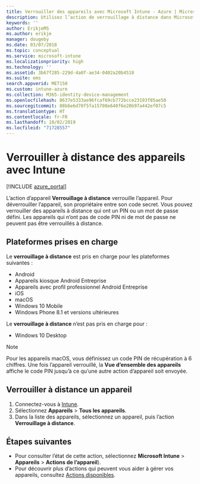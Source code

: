 ```yaml
---
title: Verrouiller des appareils avec Microsoft Intune - Azure | Microsoft Docs
description: Utilisez l’action de verrouillage à distance dans Microsoft Intune pour verrouiller un appareil protégé par un code PIN ou un mot de passe.
keywords: ''
author: ErikjeMS
ms.author: erikje
manager: dougeby
ms.date: 03/07/2018
ms.topic: conceptual
ms.service: microsoft-intune
ms.localizationpriority: high
ms.technology: ''
ms.assetid: 3b67f285-229d-4a0f-ae34-0402a20b4518
ms.suite: ems
search.appverid: MET150
ms.custom: intune-azure
ms.collection: M365-identity-device-management
ms.openlocfilehash: 8637e5333ae96fcaf69cb772bcce23193f85ae50
ms.sourcegitcommit: 88b6e6d70f5fa15708e640f6e20b97a442ef07c5
ms.translationtype: HT
ms.contentlocale: fr-FR
ms.lasthandoff: 10/02/2019
ms.locfileid: "71728557"
---
```

# <a name="remotely-lock-devices-with-intune"></a>Verrouiller à distance des appareils avec Intune

[!INCLUDE [azure_portal](../includes/azure_portal.md)]

L’action d’appareil **Verrouillage à distance** verrouille l’appareil. Pour déverrouiller l’appareil, son propriétaire entre son code secret. Vous pouvez verrouiller des appareils à distance qui ont un PIN ou un mot de passe défini. Les appareils qui n’ont pas de code PIN ni de mot de passe ne peuvent pas être verrouillés à distance.

## <a name="supported-platforms"></a>Plateformes prises en charge

Le **verrouillage à distance** est pris en charge pour les plateformes suivantes :

- Android
- Appareils kiosque Android Entreprise
- Appareils avec profil professionnel Android Entreprise
- iOS
- macOS
- Windows 10 Mobile
- Windows Phone 8.1 et versions ultérieures

Le **verrouillage à distance** n’est pas pris en charge pour :
- Windows 10 Desktop

> [!NOTE]
> Pour les appareils macOS, vous définissez un code PIN de récupération à 6 chiffres. Une fois l’appareil verrouillé, la **Vue d’ensemble des appareils** affiche le code PIN jusqu’à ce qu’une autre action d’appareil soit envoyée.

## <a name="remote-lock-a-device"></a>Verrouiller à distance un appareil

1. Connectez-vous à [Intune](https://go.microsoft.com/fwlink/?linkid=2090973).
3. Sélectionnez **Appareils** > **Tous les appareils**.
4. Dans la liste des appareils, sélectionnez un appareil, puis l’action **Verrouillage à distance**.

## <a name="next-steps"></a>Étapes suivantes

- Pour consulter l’état de cette action, sélectionnez **Microsoft Intune** > **Appareils** > **Actions de l’appareil**). 
- Pour découvrir plus d’actions qui peuvent vous aider à gérer vos appareils, consultez [Actions disponibles](device-management.md).
